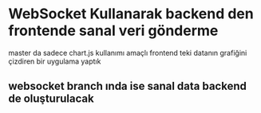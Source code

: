# WebSocket Kullanarak backend den frontende sanal veri gönderme

master da sadece chart.js kullanımı amaçlı frontend teki datanın grafiğini çizdiren bir uygulama yaptık

## websocket branch ında ise sanal data backend de oluşturulacak